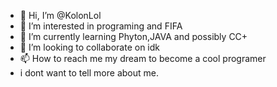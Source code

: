 - 👋 Hi, I’m @KolonLol
- 👀 I’m interested in programing and FIFA
- 🌱 I’m currently learning Phyton,JAVA and possibly CC+
- 💞️ I’m looking to collaborate on idk
- 📫 How to reach me my dream to become a cool programer
- i dont want to tell more about me. 

<!---
KolonLol/KolonLol is a ✨ special ✨ repository because its `README.md` (this file) appears on your GitHub profile.
You can click the Preview link to take a look at your changes.
--->
